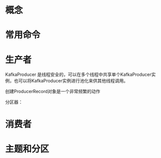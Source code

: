

# 概念





# 常用命令





# 生产者



KafkaProducer  是线程安全的，可以在多个线程中共享单个KafkaProducer实例，也可以将KafkaProducer实例进行池化来供其他线程调用。

创建ProducerRecord对象是一个非常频繁的动作



分区器：



# 消费者







# 主题和分区









